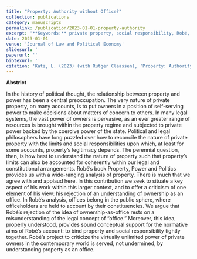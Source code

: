 ```yaml
---
title: "Property: Authority without Office?"
collection: publications
category: manuscripts
permalink: /publication/2023-01-01-property-authority
excerpt: '**Keywords:** private property, social responsibility, Robé, office'
date: 2023-01-01
venue: 'Journal of Law and Political Economy'
slidesurl: ''
paperurl: ''
bibtexurl: ''
citation: 'Katz, L. (2023) (with Rutger Claassen), ‘Property: Authority without Office?,’ 3(3) Journal of Law and Political Economy 564'
---
```

**Abstrict**

In the history of political thought, the relationship between property and power has been a central preoccupation. The very nature of private property, on many accounts, is to put owners in a position of self-serving power to make decisions about matters of concern to others. In many legal systems, the vast power of owners is pervasive, as an ever greater range of resources is brought within the property regime and subjected to private power backed by the coercive power of the state. Political and legal philosophers have long puzzled over how to reconcile the nature of private property with the limits and social responsibilities upon which, at least for some accounts, property’s legitimacy depends. The perennial question, then, is how best to understand the nature of property such that property’s limits can also be accounted for coherently within our legal and constitutional arrangements. Robé’s book Property, Power and Politics provides us with a wide-ranging analysis of property. There is much that we agree with and applaud here. In this contribution we seek to situate a key aspect of his work within this larger context, and to offer a criticism of one element of his view: his rejection of an understanding of ownership as an office. In Robé’s analysis, offices belong in the public sphere, where officeholders are held to account by their constituencies. We argue that Robé’s rejection of the idea of ownership-as-office rests on a misunderstanding of the legal concept of “office.” Moreover, this idea, properly understood, provides sound conceptual support for the normative aims of Robé’s account: to bind property and social responsibility tightly together. Robé’s project to criticize the virtually unlimited power of private owners in the contemporary world is served, not undermined, by understanding property as an office.
